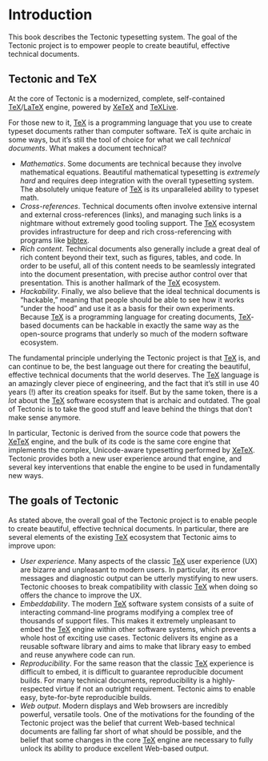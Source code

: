 # Introduction

This book describes the Tectonic typesetting system. The goal of the Tectonic
project is to empower people to create beautiful, effective technical
documents.

## Tectonic and TeX

At the core of Tectonic is a modernized, complete, self-contained
[TeX]/[LaTeX] engine, powered by [XeTeX] and [TeXLive].

[TeX]: https://en.wikipedia.org/wiki/TeX
[LaTeX]: https://www.latex-project.org/
[XeTeX]: http://xetex.sourceforge.net/
[TeXLive]: https://www.tug.org/texlive/

For those new to it, [TeX] is a programming language that you use to create
typeset documents rather than computer software. TeX is quite archaic in some
ways, but it’s still the tool of choice for what we call *technical
documents*. What makes a document technical?

- *Mathematics*. Some documents are technical because they involve
  mathematical equations. Beautiful mathematical typesetting is *extremely
  hard* and requires deep integration with the overall typesetting system. The
  absolutely unique feature of [TeX] is its unparalleled ability to typeset
  math.
- *Cross-references*. Technical documents often involve extensive internal and
  external cross-references (links), and managing such links is a nightmare
  without extremely good tooling support. The [TeX] ecosystem provides
  infrastructure for deep and rich cross-referencing with programs like
  [bibtex].
- *Rich content*. Technical documents also generally include a great deal of
  rich content beyond their text, such as figures, tables, and code. In order
  to be useful, all of this content needs to be seamlessly integrated into the
  document presentation, with precise author control over that presentation.
  This is another hallmark of the [TeX] ecosystem.
- *Hackability*. Finally, we also believe that the ideal technical documents
  is “hackable,” meaning that people should be able to see how it works “under
  the hood” and use it as a basis for their own experiments. Because [TeX] is
  a programming language for creating documents, [TeX]-based documents can be
  hackable in exactly the same way as the open-source programs that underly so
  much of the modern software ecosystem.

[bibtex]: http://www.bibtex.org/

The fundamental principle underlying the Tectonic project is that [TeX] is,
and can continue to be, the best language out there for creating the
beautiful, effective technical documents that the world deserves. The [TeX]
language is an amazingly clever piece of engineering, and the fact that it’s
still in use 40 years (!) after its creation speaks for itself. But by the
same token, there is a *lot* about the [TeX] software ecosystem that is
archaic and outdated. The goal of Tectonic is to take the good stuff and leave
behind the things that don’t make sense anymore.

In particular, Tectonic is derived from the source code that powers the
[XeTeX] engine, and the bulk of its code is the same core engine that
implements the complex, Unicode-aware typesetting performed by [XeTeX].
Tectonic provides both a new user experience around that engine, and several
key interventions that enable the engine to be used in fundamentally new ways.

## The goals of Tectonic

As stated above, the overall goal of the Tectonic project is to enable people
to create beautiful, effective technical documents. In particular, there are
several elements of the existing [TeX] ecosystem that Tectonic aims to improve
upon:

- *User experience*. Many aspects of the classic [TeX] user experience (UX)
  are bizarre and unpleasant to modern users. In particular, its error
  messages and diagnostic output can be utterly mystifying to new users.
  Tectonic chooses to break compatibility with classic [TeX] when doing so
  offers the chance to improve the UX.
- *Embeddability*. The modern [TeX] software system consists of a suite of
  interacting command-line programs modifying a complex tree of thousands of
  support files. This makes it extremely unpleasant to embed the [TeX] engine
  within other software systems, which prevents a whole host of exciting use
  cases. Tectonic delivers its engine as a reusable software library and aims
  to make that library easy to embed and reuse anywhere code can run.
- *Reproducibility*. For the same reason that the classic [TeX] experience is
  difficult to embed, it is difficult to guarantee reproducible document
  builds. For many technical documents, reproducibility is a highly-respected
  virtue if not an outright requirement. Tectonic aims to enable easy,
  byte-for-byte reproducible builds.
- *Web output*. Modern displays and Web browsers are incredibly powerful,
  versatile tools. One of the motivations for the founding of the Tectonic
  project was the belief that current Web-based technical documents are
  falling far short of what should be possible, and the belief that some
  changes in the core [TeX] engine are necessary to fully unlock its ability
  to produce excellent Web-based output.
